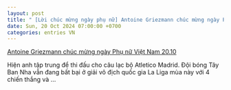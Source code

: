 ```yaml
---
layout: post
title: " [Lời chúc mừng ngày phụ nữ] Antoine Griezmann chúc mừng ngày Phụ nữ Việt Nam 20.10"
date: Sun, 20 Oct 2024 07:00:00 +0700
categories: entries VN
---
```

[Antoine Griezmann chúc mừng ngày Phụ nữ Việt Nam 20.10](https://laodong.vn/gia-dinh-hon-nhan/antoine-griezmann-chuc-mung-ngay-phu-nu-viet-nam-2010-1410287.ldo)

Hiện anh tập trung để thi đấu cho câu lạc bộ Atletico Madrid. Đội bóng Tây Ban Nha vẫn đang bất bại ở giải vô địch quốc gia La Liga mùa này với 4 chiến thắng và ...

